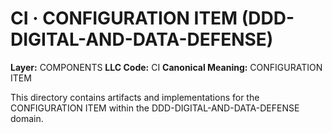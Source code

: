 # CI · CONFIGURATION ITEM (DDD-DIGITAL-AND-DATA-DEFENSE)

**Layer:** COMPONENTS
**LLC Code:** CI
**Canonical Meaning:** CONFIGURATION ITEM

This directory contains artifacts and implementations for the CONFIGURATION ITEM within the DDD-DIGITAL-AND-DATA-DEFENSE domain.
